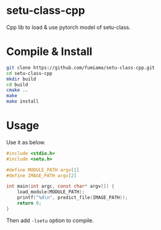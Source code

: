 # setu-class-cpp
Cpp lib to load & use pytorch model of setu-class.

# Compile & Install

```bash
git clone https://github.com/fumiama/setu-class-cpp.git
cd setu-class-cpp
mkdir build
cd build
cmake ..
make
make install
```

# Usage

Use it as below.

```c
#include <stdio.h>
#include <setu.h>

#define MODULE_PATH argv[1]
#define IMAGE_PATH argv[2]

int main(int argc, const char* argv[]) {
    load_module(MODULE_PATH);
    printf("%d\n", predict_file(IMAGE_PATH));
    return 0;
}
```

Then add `-lsetu` option to compile.

